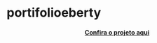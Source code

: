 # portifolioeberty


<h4 align="center"><a href="https://ebertyneres.vercel.app">Confira o projeto aqui</a></h4>


